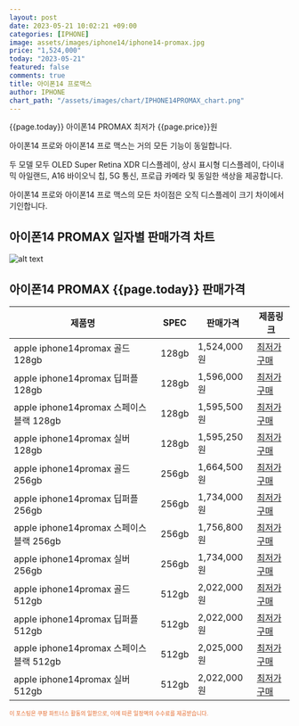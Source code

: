 ```yaml
---
layout: post
date: 2023-05-21 10:02:21 +09:00
categories: [IPHONE]
image: assets/images/iphone14/iphone14-promax.jpg
price: "1,524,000"
today: "2023-05-21"
featured: false
comments: true
title: 아이폰14 프로맥스
author: IPHONE
chart_path: "/assets/images/chart/IPHONE14PROMAX_chart.png"
---
```


{{page.today}} 아이폰14 PROMAX 최저가 {{page.price}}원

아이폰14 프로와 아이폰14 프로 맥스는 거의 모든 기능이 동일합니다.

두 모델 모두 OLED Super Retina XDR 디스플레이, 상시 표시형 디스플레이, 다이내믹 아일랜드, A16 바이오닉 칩, 5G 통신, 프로급 카메라 및 동일한 색상을 제공합니다.

아이폰14 프로와 아이폰14 프로 맥스의 모든 차이점은 오직 디스플레이 크기 차이에서 기인합니다.

## 아이폰14 PROMAX 일자별 판매가격 차트
![alt text]({{page.chart_path}} "아이폰14 PROMAX 판매가격 차트")

## 아이폰14 PROMAX {{page.today}} 판매가격
<main>
<table id="rwd-table-large">
  <thead>
    <tr>
      <th>제품명</th>
      <th>SPEC</th>
      <th>판매가격</th>
      <th>제품링크</th>
    </tr>
  </thead>
  <tbody><tr>
        <td>apple iphone14promax 골드 128gb </td>
        <td>128gb</td>
        <td>1,524,000원</td>
        <td><a href='https://link.coupang.com/a/SOYZQ' target='_blank'>최저가구매</a></td>
        </tr><tr>
        <td>apple iphone14promax 딥퍼플 128gb </td>
        <td>128gb</td>
        <td>1,596,000원</td>
        <td><a href='https://link.coupang.com/a/SOY16' target='_blank'>최저가구매</a></td>
        </tr><tr>
        <td>apple iphone14promax 스페이스블랙 128gb </td>
        <td>128gb</td>
        <td>1,595,500원</td>
        <td><a href='https://link.coupang.com/a/SOY4h' target='_blank'>최저가구매</a></td>
        </tr><tr>
        <td>apple iphone14promax 실버 128gb </td>
        <td>128gb</td>
        <td>1,595,250원</td>
        <td><a href='https://link.coupang.com/a/SOY6u' target='_blank'>최저가구매</a></td>
        </tr><tr>
        <td>apple iphone14promax 골드 256gb </td>
        <td>256gb</td>
        <td>1,664,500원</td>
        <td><a href='https://link.coupang.com/a/SOY8s' target='_blank'>최저가구매</a></td>
        </tr><tr>
        <td>apple iphone14promax 딥퍼플 256gb </td>
        <td>256gb</td>
        <td>1,734,000원</td>
        <td><a href='https://link.coupang.com/a/SOY9V' target='_blank'>최저가구매</a></td>
        </tr><tr>
        <td>apple iphone14promax 스페이스블랙 256gb </td>
        <td>256gb</td>
        <td>1,756,800원</td>
        <td><a href='https://link.coupang.com/a/SOZca' target='_blank'>최저가구매</a></td>
        </tr><tr>
        <td>apple iphone14promax 실버 256gb </td>
        <td>256gb</td>
        <td>1,734,000원</td>
        <td><a href='https://link.coupang.com/a/SOZei' target='_blank'>최저가구매</a></td>
        </tr><tr>
        <td>apple iphone14promax 골드 512gb </td>
        <td>512gb</td>
        <td>2,022,000원</td>
        <td><a href='https://link.coupang.com/a/SOZgP' target='_blank'>최저가구매</a></td>
        </tr><tr>
        <td>apple iphone14promax 딥퍼플 512gb </td>
        <td>512gb</td>
        <td>2,022,000원</td>
        <td><a href='https://link.coupang.com/a/SOZjn' target='_blank'>최저가구매</a></td>
        </tr><tr>
        <td>apple iphone14promax 스페이스블랙 512gb </td>
        <td>512gb</td>
        <td>2,025,000원</td>
        <td><a href='https://link.coupang.com/a/SOZls' target='_blank'>최저가구매</a></td>
        </tr><tr>
        <td>apple iphone14promax 실버 512gb </td>
        <td>512gb</td>
        <td>2,022,000원</td>
        <td><a href='https://link.coupang.com/a/SOZnK' target='_blank'>최저가구매</a></td>
        </tr></tbody>
</table>
</main>
<div style="color:#e56a2c;font-size: 0.7em;" >
이 포스팅은 쿠팡 파트너스 활동의 일환으로, 이에 따른 일정액의 수수료를 제공받습니다.
</div>

